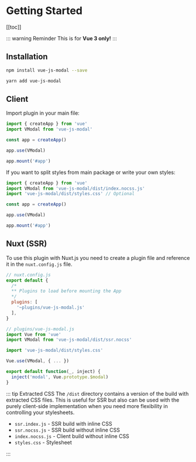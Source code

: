 # Getting Started

[[toc]]

::: warning Reminder
This is for **Vue 3 only!**
:::

## Installation

```bash
npm install vue-js-modal --save
```

```bash
yarn add vue-js-modal
```

## Client

Import plugin in your main file:

```js
import { createApp } from 'vue'
import VModal from 'vue-js-modal'

const app = createApp()

app.use(VModal)

app.mount('#app')
```

If you want to split styles from main package or write your own styles:

```js
import { createApp } from 'vue'
import VModal from 'vue-js-modal/dist/index.nocss.js'
import 'vue-js-modal/dist/styles.css' // Optional

const app = createApp()

app.use(VModal)

app.mount('#app')
```

## Nuxt (SSR)

To use this plugin with Nuxt.js you need to create a plugin file and reference it in the `nuxt.config.js` file.

```javascript
// nuxt.config.js
export default {
  /*
  ** Plugins to load before mounting the App
  */
  plugins: [
    '~plugins/vue-js-modal.js'
  ],
}
```

```js
// plugins/vue-js-modal.js
import Vue from 'vue'
import VModal from 'vue-js-modal/dist/ssr.nocss'

import 'vue-js-modal/dist/styles.css'

Vue.use(VModal, { ... })

export default function(_, inject) {
  inject('modal', Vue.prototype.$modal)
}
```

::: tip Extracted CSS
The `/dist` directory contains a version of the build with extracted CSS files. This is useful for SSR but also can be used with the purely client-side implementation when you need more flexibility in controlling your stylesheets.

- `ssr.index.js` - SSR build with inline CSS
- `ssr.nocss.js` - SSR build without inline CSS
- `index.nocss.js` - Client build without inline CSS
- `styles.css` - Stylesheet

:::
